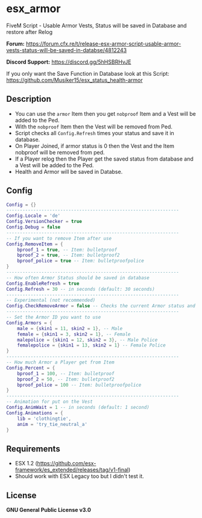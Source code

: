# esx_armor
FiveM Script - Usable Armor Vests, Status will be saved in Database and restore after Relog

**Forum:** https://forum.cfx.re/t/release-esx-armor-script-usable-armor-vests-status-will-be-saved-in-databse/4812243

**Discord Support:** https://discord.gg/5hHSBRHvJE

If you only want the Save Function in Database look at this Script: https://github.com/Musiker15/esx_status_health-armor

## Description
* You can use the `armor` Item then you get `nobproof` Item and a Vest will be added to the Ped.
* With the `nobproof` Item then the Vest will be removed from Ped.
* Script checks all `Config.Refresh` times your status and save it in database.
* On Player Joined, if armor status is 0 then the Vest and the Item nobproof will be removed from ped.
* If a Player relog then the Player get the saved status from database and a Vest will be added to the Ped.
* Health and Armor will be saved in Databse.

## Config
```lua
Config = {}
----------------------------------------------------------------
Config.Locale = 'de'
Config.VersionChecker = true
Config.Debug = false
----------------------------------------------------------------
-- If you want to remove Item after use
Config.RemoveItem = {
    bproof_1 = true, -- Item: bulletproof
    bproof_2 = true, -- Item: bulletproof2
    bproof_police = true -- Item: bulletproofpolice
}
----------------------------------------------------------------
-- How often Armor Status should be saved in database
Config.EnableRefresh = true
Config.Refresh = 30 -- in seconds (default: 30 seconds)
----------------------------------------------------------------
-- Experimental (not recommended)
Config.CheckRemoveArmor = false -- Checks the current Armor status and removes the Vest if armor < 5 and > 1
----------------------------------------------------------------
-- Set the Armor ID you want to use
Config.Armors = {
    male = {skin1 = 11, skin2 = 1}, -- Male
    female = {skin1 = 3, skin2 = 1}, -- Female
    malepolice = {skin1 = 12, skin2 = 3}, -- Male Police
    femalepolice = {skin1 = 13, skin2 = 1} -- Female Police
}
----------------------------------------------------------------
-- How much Armor a Player get from Item
Config.Percent = {
    bproof_1 = 100, -- Item: bulletproof
    bproof_2 = 50, -- Item: bulletproof2
    bproof_police = 100 -- Item: bulletproofpolice
}
----------------------------------------------------------------
-- Animation for put on the Vest
Config.AnimWait = 1 -- in seconds (default: 1 second)
Config.Animations = {
    lib = 'clothingtie',
    anim = 'try_tie_neutral_a'
}
```
## Requirements
* ESX 1.2 (https://github.com/esx-framework/es_extended/releases/tag/v1-final)
* Should work with ESX Legacy too but I didn't test it.

## License
**GNU General Public License v3.0**

